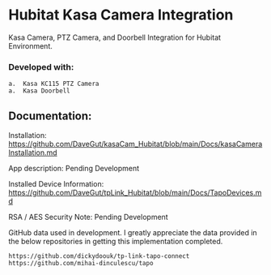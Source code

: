 # Hubitat Kasa Camera Integration
Kasa Camera, PTZ Camera, and Doorbell Integration for Hubitat Environment.

### Developed with:
	a.	Kasa KC115 PTZ Camera
	a.	Kasa Doorbell


## Documentation:

Installation: https://github.com/DaveGut/kasaCam_Hubitat/blob/main/Docs/kasaCameraInstallation.md

App description: Pending Development

Installed Device Information: https://github.com/DaveGut/tpLink_Hubitat/blob/main/Docs/TapoDevices.md

RSA / AES Security Note: Pending Development
 
GitHub data used in development.  I greatly appreciate the data provided in the below repositories in getting this implementation completed.

	https://github.com/dickydoouk/tp-link-tapo-connect
	https://github.com/mihai-dinculescu/tapo
